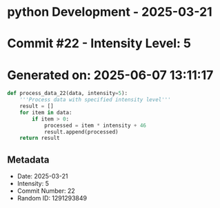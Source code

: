 ﻿# python Development - 2025-03-21
# Commit #22 - Intensity Level: 5
# Generated on: 2025-06-07 13:11:17
```python
def process_data_22(data, intensity=5):
    '''Process data with specified intensity level'''
    result = []
    for item in data:
        if item > 0:
            processed = item * intensity + 46
            result.append(processed)
    return result
```
## Metadata
- Date: 2025-03-21
- Intensity: 5
- Commit Number: 22
- Random ID: 1291293849
